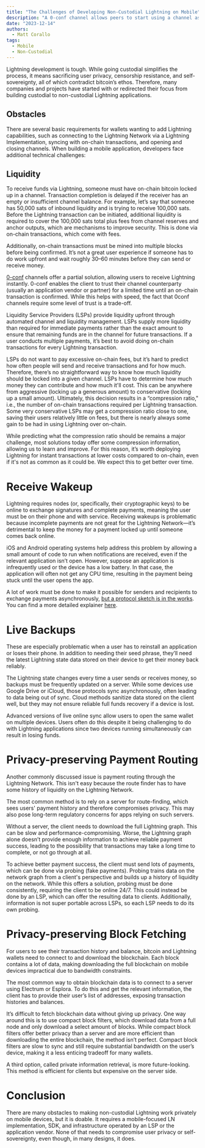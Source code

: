 ```yaml
---
title: "The Challenges of Developing Non-Custodial Lightning on Mobile"
description: "A 0-conf channel allows peers to start using a channel as soon as the funding transaction is broadcast."
date: "2023-12-14"
authors:
  - Matt Corallo
tags:
  - Mobile
  - Non-Custodial
---
```


Lightning development is tough. While going custodial simplifies the process, it means sacrificing user privacy, censorship resistance, and self-sovereignty, all of which contradict bitcoin’s ethos. Therefore, many companies and projects have started with or redirected their focus from building custodial to non-custodial Lightning applications.

## Obstacles

There are several basic requirements for wallets wanting to add Lightning capabilities, such as connecting to the Lightning Network via a Lightning Implementation, syncing with on-chain transactions, and opening and closing channels. When building a mobile application, developers face additional technical challenges:

## Liquidity

To receive funds via Lightning, someone must have on-chain bitcoin locked up in a channel. Transaction completion is delayed if the receiver has an empty or insufficient channel balance. For example, let’s say that someone has 50,000 sats of inbound liquidity and is trying to receive 100,000 sats. Before the Lightning transaction can be initiated, additional liquidity is required to cover the 100,000 sats total plus fees from channel reserves and anchor outputs, which are mechanisms to improve security. This is done via on-chain transactions, which come with fees.

Additionally, on-chain transactions must be mined into multiple blocks before being confirmed. It’s not a great user experience if someone has to do work upfront and wait roughly 30–60 minutes before they can send or receive money.

[0-conf](https://lightningdevkit.org/blog/zero-confirmation-channels/) channels offer a partial solution, allowing users to receive Lightning instantly. 0-conf enables the client to trust their channel counterparty (usually an application vendor or partner) for a limited time until an on-chain transaction is confirmed. While this helps with speed, the fact that 0conf channels require some level of trust is a trade-off.

Liquidity Service Providers (LSPs) provide liquidity upfront through automated channel and liquidity management. LSPs supply more liquidity than required for immediate payments rather than the exact amount to ensure that remaining funds are in the channel for future transactions. If a user conducts multiple payments, it’s best to avoid doing on-chain transactions for every Lightning transaction.

LSPs do not want to pay excessive on-chain fees, but it’s hard to predict how often people will send and receive transactions and for how much. Therefore, there’s no straightforward way to know how much liquidity should be locked into a given channel. LSPs have to determine how much money they can contribute and how much it'll cost. This can be anywhere from aggressive (locking up a generous amount) to conservative (locking up a small amount). Ultimately, this decision results in a “compression ratio," i.e., the number of on-chain transactions required per Lightning transaction. Some very conservative LSPs may get a compression ratio close to one, saving their users relatively little on fees, but there is nearly always some gain to be had in using Lightning over on-chain.

While predicting what the compression ratio should be remains a major challenge, most solutions today offer some compression information, allowing us to learn and improve. For this reason, it’s worth deploying Lightning for instant transactions at lower costs compared to on-chain, even if it's not as common as it could be. We expect this to get better over time.

# Receive Wakeup

Lightning requires nodes (or, specifically, their cryptographic keys) to be online to exchange signatures and complete payments, meaning the user must be on their phone and with service. Receiving wakeups is problematic because incomplete payments are not great for the Lightning Network—it’s detrimental to keep the money for a payment locked up until someone comes back online.

iOS and Android operating systems help address this problem by allowing a small amount of code to run when notifications are received, even if the relevant application isn’t open. However, suppose an application is infrequently used or the device has a low battery. In that case, the application will often not get any CPU time, resulting in the payment being stuck until the user opens the app.

A lot of work must be done to make it possible for senders and recipients to exchange payments asynchronously, [but a protocol sketch is in the works](https://lists.linuxfoundation.org/pipermail/lightning-dev/2021-October/003307). You can find a more detailed explainer [here](https://gist.github.com/remyers/e0d2bedb7bc87371d1bdbbb6fff2edd1).

# Live Backups

These are especially problematic when a user has to reinstall an application or loses their phone. In addition to needing their seed phrase, they’ll need the latest Lightning state data stored on their device to get their money back reliably.

The Lightning state changes every time a user sends or receives money, so backups must be frequently updated on a server. While some devices use Google Drive or iCloud, those protocols sync asynchronously, often leading to data being out of sync. Cloud methods sanitize data stored on the client well, but they may not ensure reliable full funds recovery if a device is lost.

Advanced versions of live online sync allow users to open the same wallet on multiple devices. Users often do this despite it being challenging to do with Lightning applications since two devices running simultaneously can result in losing funds.

# Privacy-preserving Payment Routing

Another commonly discussed issue is payment routing through the Lightning Network. This isn't easy because the route finder has to have some history of liquidity on the Lightning Network.

The most common method is to rely on a server for route-finding, which sees users' payment history and therefore compromises privacy. This may also pose long-term regulatory concerns for apps relying on such servers.

Without a server, the client needs to download the full Lightning graph. This can be slow and performance-compromising. Worse, the Lightning graph alone doesn’t provide enough information to achieve reliable payment success, leading to the possibility that transactions may take a long time to complete, or not go through at all.

To achieve better payment success, the client must send lots of payments, which can be done via probing (fake payments). Probing trains data on the network graph from a client's perspective and builds up a history of liquidity on the network. While this offers a solution, probing must be done consistently, requiring the client to be online 24/7. This could instead be done by an LSP, which can offer the resulting data to clients. Additionally, information is not super portable across LSPs, so each LSP needs to do its own probing.

# Privacy-preserving Block Fetching

For users to see their transaction history and balance, bitcoin and Lightning wallets need to connect to and download the blockchain. Each block contains a lot of data, making downloading the full blockchain on mobile devices impractical due to bandwidth constraints.

The most common way to obtain blockchain data is to connect to a server using Electrum or Esplora. To do this and get the relevant information, the client has to provide their user’s list of addresses, exposing transaction histories and balances.

It’s difficult to fetch blockchain data without giving up privacy. One way around this is to use compact block filters, which download data from a full node and only download a select amount of blocks. While compact block filters offer better privacy than a server and are more efficient than downloading the entire blockchain, the method isn’t perfect. Compact block filters are slow to sync and still require substantial bandwidth on the user’s device, making it a less enticing tradeoff for many wallets.

A third option, called private information retrieval, is more future-looking. This method is efficient for clients but expensive on the server side.

# Conclusion

There are many obstacles to making non-custodial Lightning work privately on mobile devices, but it is doable. It requires a mobile-focused LN implementation, SDK, and infrastructure operated by an LSP or the application vendor. None of that needs to compromise user privacy or self-sovereignty, even though, in many designs, it does.
